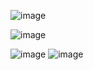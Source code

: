 ![image](https://github.com/lalitha1118/mlflow-training/assets/162577291/5ea07589-c52f-4121-bca3-90ed60a48af3)

![image](https://github.com/lalitha1118/mlflow-training/assets/162577291/0f990c96-8900-4e75-8872-83ebed14b59b)

![image](https://github.com/lalitha1118/mlflow-training/assets/162577291/e46b1360-af38-4489-a95a-df1d8e9698a2)
![image](https://github.com/lalitha1118/mlflow-training/assets/162577291/ad7ffe4e-4bf5-4bc2-9efb-9e2af9dd8463)
